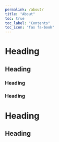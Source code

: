 ```yaml
---
permalink: /about/
title: "About"
toc: true
toc_label: "Contents"
toc_icon: "fas fa-book"
---
```


# Heading
## Heading
### Heading
### Heading
# Heading
## Heading
